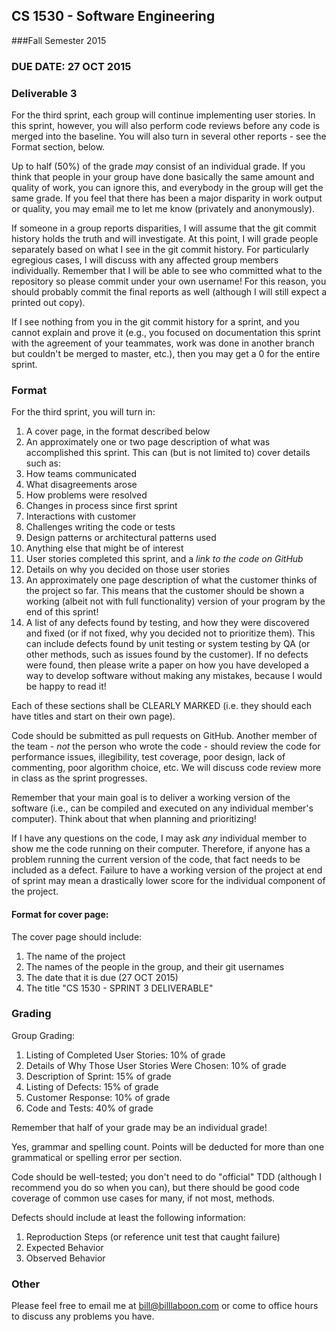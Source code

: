 ## CS 1530 - Software Engineering
###Fall Semester 2015

### DUE DATE: 27 OCT 2015

### Deliverable 3

For the third sprint, each group will continue implementing user stories.  In this sprint, however, you will also perform code reviews before any code is merged into the baseline.  You will also turn in several other reports - see the Format section, below.

Up to half (50%) of the grade _may_ consist of an individual grade. If you think that people in your group have done basically the same amount and quality of work, you can ignore this, and everybody in the group will get the same grade. If you feel that there has been a major disparity in work output or quality, you may email me to let me know (privately and anonymously).

If someone in a group reports disparities, I will assume that the git commit history holds the truth and will investigate. At this point, I will grade people separately based on what I see in the git commit history.  For particularly egregious cases, I will discuss with any affected group members individually.  Remember that I will be able to see who committed what to the repository so please commit under your own username! For this reason, you should probably commit the final reports as well (although I will still expect a printed out copy).

If I see nothing from you in the git commit history for a sprint, and you cannot explain and prove it (e.g., you focused on documentation this sprint with the agreement of your teammates, work was done in another branch but couldn't be merged to master, etc.), then you may get a 0 for the entire sprint.

### Format

For the third sprint, you will turn in:

1. A cover page, in the format described below
2. An approximately one or two page description of what was accomplished this sprint. This can (but is not limited to) cover details such as:
  1. How teams communicated
  1. What disagreements arose
  1. How problems were resolved
  1. Changes in process since first sprint
  1. Interactions with customer
  1. Challenges writing the code or tests
  1. Design patterns or architectural patterns used
  1. Anything else that might be of interest
3. User stories completed this sprint, and a *link to the code on GitHub*
4. Details on why you decided on those user stories
5. An approximately one page description of what the customer thinks of the project so far.  This means that the customer should be shown a working (albeit not with full functionality) version of your program by the end of this sprint!
6. A list of any defects found by testing, and how they were discovered and fixed (or if not fixed, why you decided not to prioritize them). This can include defects found by unit testing or system testing by QA (or other methods, such as issues found by the customer). If no defects were found, then please write a paper on how you have developed a way to develop software without making any mistakes, because I would be happy to read it!

Each of these sections shall be CLEARLY MARKED (i.e. they should each have titles and start on their own page).

Code should be submitted as pull requests on GitHub.  Another member of the team - *not* the person who wrote the code - should review the code for performance issues, illegibility, test coverage, poor design, lack of commenting, poor algorithm choice, etc.  We will discuss code review more in class as the sprint progresses.

Remember that your main goal is to deliver a working version of the software (i.e., can be compiled and executed on any individual member's computer).  Think about that when planning and prioritizing!

If I have any questions on the code, I may ask *any* individual member to show me the code running on their computer.  Therefore, if anyone has a problem running the current version of the code, that fact needs to be included as a defect.  Failure to have a working version of the project at end of sprint may mean a drastically lower score for the individual component of the project.

#### Format for cover page:

The cover page should include:

1. The name of the project
1. The names of the people in the group, and their git usernames
1. The date that it is due (27 OCT 2015)
1. The title "CS 1530 - SPRINT 3 DELIVERABLE"

### Grading

Group Grading:

1. Listing of Completed User Stories: 10% of grade
1. Details of Why Those User Stories Were Chosen: 10% of grade
1. Description of Sprint: 15% of grade
1. Listing of Defects: 15% of grade
1. Customer Response: 10% of grade
1. Code and Tests: 40% of grade

Remember that half of your grade may be an individual grade!  

Yes, grammar and spelling count. Points will be deducted for more than one grammatical or spelling error per section.

Code should be well-tested; you don't need to do "official" TDD (although I recommend you do so when you can), but there should be good code coverage of common use cases for many, if not most, methods.

Defects should include at least the following information:

1. Reproduction Steps (or reference unit test that caught failure)
1. Expected Behavior
1. Observed Behavior

### Other

Please feel free to email me at bill@billlaboon.com or come to office hours to discuss any problems you have.